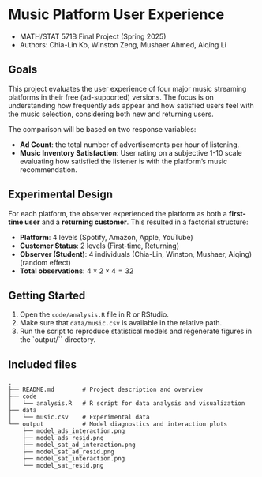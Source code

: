 # Music Platform User Experience

- MATH/STAT 571B Final Project (Spring 2025)
- Authors: Chia-Lin Ko, Winston Zeng, Mushaer Ahmed, Aiqing Li

## Goals

This project evaluates the user experience of four major music streaming platforms in their free (ad-supported) versions. The focus is on understanding how frequently ads appear and how satisfied users feel with the music selection, considering both new and returning users.

The comparison will be based on two response variables:

- **Ad Count**: the total number of advertisements per hour of listening.
- **Music Inventory Satisfaction**: User rating on a subjective 1-10 scale evaluating how satisfied the listener is with the platform’s music recommendation.

## Experimental Design

For each platform, the observer experienced the platform as both a **first-time user** and a **returning customer**. This resulted in a factorial structure:

- **Platform**: 4 levels (Spotify, Amazon, Apple, YouTube)
- **Customer Status**: 2 levels (First-time, Returning)
- **Observer (Student)**: 4 individuals (Chia-Lin, Winston, Mushaer, Aiqing) (random effect)
- **Total observations**: $4 \times 2 \times 4 = 32$

## Getting Started

1. Open the `code/analysis.R` file in R or RStudio.
2. Make sure that `data/music.csv` is available in the relative path.
3. Run the script to reproduce statistical models and regenerate figures in the `output/`` directory.

## Included files

```
.
├── README.md        # Project description and overview
├── code
│   └── analysis.R   # R script for data analysis and visualization
├── data
│   └── music.csv    # Experimental data
└── output           # Model diagnostics and interaction plots
    ├── model_ads_interaction.png
    ├── model_ads_resid.png
    ├── model_sat_ad_interaction.png
    ├── model_sat_ad_resid.png
    ├── model_sat_interaction.png
    └── model_sat_resid.png

```
